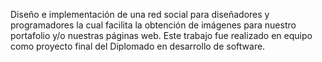 Diseño e implementación de una red social para diseñadores y programadores la cual facilita la obtención de imágenes para nuestro portafolio y/o nuestras páginas web.
Este trabajo fue realizado en equipo como proyecto final del Diplomado en desarrollo de software.
